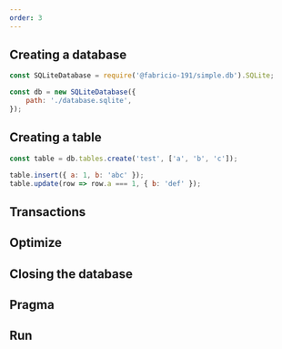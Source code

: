 ```yaml
---
order: 3
---
```


## Creating a database

```js
const SQLiteDatabase = require('@fabricio-191/simple.db').SQLite;

const db = new SQLiteDatabase({
	path: './database.sqlite',
});
```

## Creating a table

```js
const table = db.tables.create('test', ['a', 'b', 'c']);

table.insert({ a: 1, b: 'abc' });
table.update(row => row.a === 1, { b: 'def' });
```

## Transactions

## Optimize

## Closing the database

## Pragma

## Run